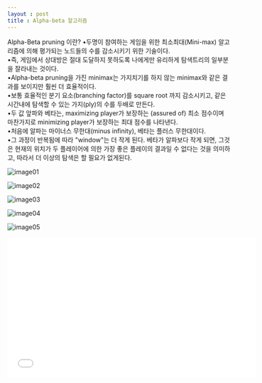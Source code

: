 ```yaml
---
layout : post
title : Alpha-beta 알고리즘
---
```


Alpha-Beta pruning 이란?
•두명이 참여하는 게임을 위한 최소최대(Mini-max) 알고리즘에 의해 평가되는 노드들의 수를 감소시키기 위한 기술이다.<br>
•즉, 게임에서 상대방은 절대 도달하지 못하도록 나에게만 유리하게 탐색트리의 일부분을 잘라내는 것이다.<br>
•Alpha-beta pruning을 가진 minimax는 가지치기를 하지 않는 minimax와 같은 결과를 보이지만 훨씬 더 효율적이다.<br>
•보통 효율적인 분기 요소(branching factor)를 square root 까지 감소시키고, 같은 시간내에 탐색할 수 있는 가지(ply)의 수를 두배로 만든다.<br>
•두 값 앞파와 베타는, maximizing player가 보장하는 (assured of) 최소 점수이며 마찬가지로 minimizing player가 보장하는 최대 점수를 나타낸다.<br>
•처음에 알파는 마이너스 무한대(minus infinity), 베타는 플러스 무한대이다.<br>
•그 과정이 반복됨에 따라 "window"는 더 작게 된다. 베타가 알파보다 작게 되면, 그것은 현재의 위치가 두 플레이어에 의한 가장 좋은 플레이의 결과일 수 없다는 것을 의미하고, 따라서 더 이상의 탐색은 할 필요가 없게된다.<br>

![image01](https://lh4.googleusercontent.com/-eUdXrHd_yig/VFe4oOQcIAI/AAAAAAAAACg/urroumL9Zus/s600/1.png)

![image02](https://lh4.googleusercontent.com/-aBk2oW1n_sw/VFe4pNlQa2I/AAAAAAAAAC0/zDeS6fdcWOI/s720/%25EC%258A%25A4%25EB%258F%2584%25EC%25BD%2594%25EB%2593%259C.png)

![image03](https://lh5.googleusercontent.com/-KmQCod1jymQ/VFe4oCRF0JI/AAAAAAAAACk/sZmCCE9Jvr0/s512/2.png)

![image04](https://lh4.googleusercontent.com/-239ejGGEzMA/VFe4o8c1r7I/AAAAAAAAACw/CEmLujX9CPE/s512/4.png)

![image05](https://lh3.googleusercontent.com/-SC13ahaKcL8/VFe4oMx38VI/AAAAAAAAACc/neXOSLo3gCo/s512/3.png)

<iframe width="560" height="315" src="//www.youtube.com/embed/xBXHtz4Gbdo" frameborder="0" allowfullscreen></iframe>

